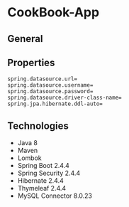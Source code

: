 # CookBook-App
## General

## Properties
```
spring.datasource.url=
spring.datasource.username=
spring.datasource.password=
spring.datasource.driver-class-name=
spring.jpa.hibernate.ddl-auto=
```

## Technologies
<ul>
  <li>Java 8</li>
  <li>Maven</li>
  <li>Lombok</li>
  <li>Spring Boot 2.4.4</li>
  <li>Spring Security 2.4.4</li>
  <li>Hibernate 2.4.4</li>
  <li>Thymeleaf 2.4.4</li>
  <li>MySQL Connector 8.0.23</li>
</ul>
